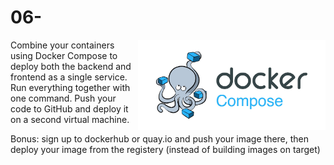 
# 06-

<img src="../../media/docker-compose-octopus.jpg" style="width: 300px" align="right">

Combine your containers using Docker Compose to deploy both the backend and frontend as a single service. Run everything together with one command. Push your code to GitHub and deploy it on a second virtual machine.

Bonus: sign up to dockerhub or quay.io and push your image there, then deploy your image from the registery (instead of building images on target)
